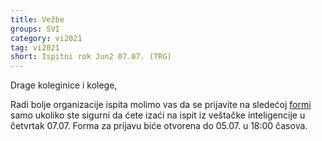 ```yaml
---
title: Vežbe 
groups: SVI
category: vi2021
tag: vi2021
short: Ispitni rok Jun2 07.07. (TRG)
---
```

Drage koleginice i kolege,

Radi bolje organizacije ispita molimo vas da se prijavite na sledećoj [formi](https://forms.gle/y1Kfgy21r4EbyNDi7) samo ukoliko ste sigurni
da ćete izaći na ispit iz veštačke inteligencije u četvrtak 07.07. 
Forma za prijavu biće otvorena do 05.07. u 18:00 časova.
